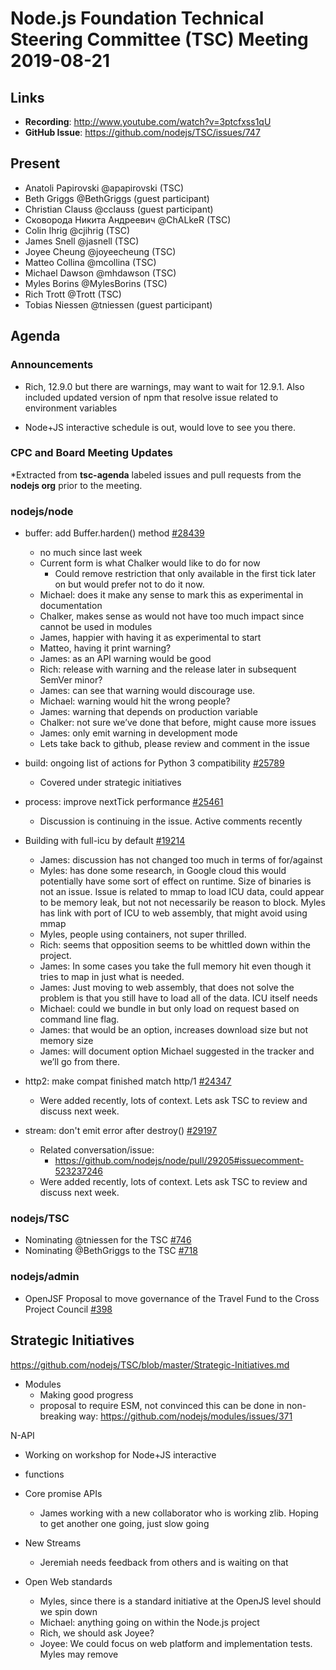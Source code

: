 # Node.js Foundation Technical Steering Committee (TSC) Meeting 2019-08-21

## Links

* **Recording**: http://www.youtube.com/watch?v=3ptcfxss1qU
* **GitHub Issue**: https://github.com/nodejs/TSC/issues/747


## Present

* Anatoli Papirovski @apapirovski (TSC)
* Beth Griggs @BethGriggs (guest participant)
* Christian Clauss @cclauss (guest participant)
* Сковорода Никита Андреевич @ChALkeR (TSC)
* Colin Ihrig @cjihrig (TSC)
* James Snell @jasnell (TSC)
* Joyee Cheung @joyeecheung (TSC)
* Matteo Collina @mcollina (TSC)
* Michael Dawson @mhdawson (TSC)
* Myles Borins @MylesBorins (TSC)
* Rich Trott @Trott (TSC)
* Tobias Niessen @tniessen (guest participant)

## Agenda

### Announcements

* Rich, 12.9.0 but there are warnings, may want to wait for 12.9.1. Also included updated 
  version of npm that resolve issue related to environment variables

* Node+JS interactive schedule is out, would love to see you there. 

### CPC and Board Meeting Updates
 
*Extracted from **tsc-agenda** labeled issues and pull requests from the **nodejs org** prior to the meeting.

### nodejs/node

* buffer: add Buffer.harden() method [#28439](https://github.com/nodejs/node/pull/28439)
  * no much since last week
  * Current form is what Chalker would like to do for now
    * Could remove restriction that only available in the first tick later on but would prefer not to 
      do it now.
  * Michael: does it make any sense to mark this as experimental in documentation
  * Chalker, makes sense as would not have too much impact since cannot be used in modules
  * James, happier with having it as experimental to start
  * Matteo, having it print warning?
  * James: as an API warning would be good
  * Rich: release with warning and the release later in subsequent SemVer minor?
  * James: can see that warning would discourage use.
  * Michael: warning would hit the wrong people?
  * James: warning that depends on production variable
  * Chalker: not sure we’ve done that before, might cause more issues
  * James: only emit warning in development mode
  * Lets take back to github, please review and comment in the issue  

* build: ongoing list of actions for Python 3 compatibility [#25789](https://github.com/nodejs/node/issues/25789)
  * Covered under strategic initiatives

* process: improve nextTick performance [#25461](https://github.com/nodejs/node/pull/25461)
  * Discussion is continuing in the issue.  Active comments recently

* Building with full-icu by default [#19214](https://github.com/nodejs/node/issues/19214)
  * James: discussion has not changed too much in terms of for/against
  * Myles: has done some research, in Google cloud this would potentially have some sort
    of effect on runtime.  Size of binaries is not an issue.  Issue is related to mmap to 
    load ICU data, could appear to be memory leak, but not not necessarily be reason to 
    block.  Myles has link with port of ICU to web assembly, that might avoid using mmap
  * Myles, people using containers, not super thrilled.
  * Rich: seems that opposition seems to be whittled down within the project.  
  * James: In some cases you take the full memory hit even though it tries to map in 
    just what is needed.
  * James: Just moving to web assembly, that does not solve the problem is that you still
    have to load all of the data. ICU itself needs 
  * Michael: could we bundle in but only load on request based on command line flag.
  * James: that would be an option, increases download size but not memory size
  * James: will document option Michael suggested in the tracker and we’ll go from there.

* http2: make compat finished match http/1 [#24347](https://github.com/nodejs/node/pull/24347)
  * Were added recently, lots of context.  Lets ask TSC to review and discuss next week. 

* stream: don't emit error after destroy() [#29197](https://github.com/nodejs/node/pull/29197)
  * Related conversation/issue:
    * https://github.com/nodejs/node/pull/29205#issuecomment-523237246
  * Were added recently, lots of context.  Lets ask TSC to review and discuss next week. 

### nodejs/TSC

* Nominating @tniessen for the TSC [#746](https://github.com/nodejs/TSC/issues/746)
* Nominating @BethGriggs to the TSC [#718](https://github.com/nodejs/TSC/issues/718)

### nodejs/admin

* OpenJSF Proposal to move governance of the Travel Fund to the Cross Project Council [#398](https://github.com/nodejs/admin/issues/398)


## Strategic Initiatives

https://github.com/nodejs/TSC/blob/master/Strategic-Initiatives.md

* Modules
  * Making good progress
  * proposal to require ESM, not convinced this can be done in non-breaking way: https://github.com/nodejs/modules/issues/371

N-API
  * Working on workshop for Node+JS interactive
  * functions

* Core promise APIs
  * James working with a new collaborator who is working zlib. Hoping to get another one going, 
    just slow going

* New Streams
  * Jeremiah needs feedback from others and is waiting on that
 
* Open Web standards
  * Myles, since there is a standard initiative at the OpenJS level should we spin down
  * Michael: anything going on within the Node.js project
  * Rich, we should ask Joyee?
  * Joyee: We could focus on web platform and implementation tests.  Myles may remove 

